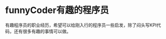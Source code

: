 # funnyCoder有趣的程序员
<script setup>
import { VPTeamMembers } from 'vitepress/theme'
import {biliSvg} from './.vitepress/util'

const members = [
  {
    avatar: 'https://avatars.githubusercontent.com/u/7312949?v=4',
    name: 'doodlewind-雪碧',
    title: '08.前端已死？不存在的-前端开源也能融资千万美元-doodlewind雪碧分享开源创业之旅',
    links: [
      {icon:{svg:biliSvg},link:"https://www.bilibili.com/video/BV1cs4y1h7as/"},
      { icon: 'github', link: 'https://github.com/doodlewind' },
      { icon: 'twitter', link: 'https://twitter.com/ewind1994' }
    ]
  },
  {
    avatar: 'https://avatars.githubusercontent.com/u/14146560?v=4',
    name: 'HcySunYang-霍春阳',
    title: '07.【Vuejs设计与实现作者】霍春阳访谈| 学历吃亏也能进大厂|搞开源的典范 | Vuejs成员|',
    links: [
      {icon:{svg:biliSvg},link:"https://www.bilibili.com/video/BV1c5411Q7mv/"},
      { icon: 'github', link: 'https://github.com/hcySunYang' },
      { icon: 'twitter', link: 'https://twitter.com/HcySunYang' }
    ]
  },
  {
    avatar: 'https://avatars.githubusercontent.com/u/26037703?v=4',
    name: '程序员鱼皮',
    title: '06.“听说你做的网站经常被攻击？”对线程序员鱼皮| 职业规划 | 知识星球 | 大学生学习建议',
    links: [
      {icon:{svg:biliSvg},link:"https://www.bilibili.com/video/BV1CY411n7yr/"},
      { icon: 'github', link: 'https://github.com/liyupi' },
      // { icon: 'twitter', link: 'https://twitter.com/HcySunYang' }
    ]
  },
  {
    avatar: 'https://avatars.githubusercontent.com/u/12064746?v=4',
    name: '阿崔cxr',
    title: '05.【拥抱开源】自由职业的大崔哥 | 从迷茫到快速成长',
    links: [
      {icon:{svg:biliSvg},link:"https://www.bilibili.com/video/BV19T4y1m7Yi/"},
      { icon: 'github', link: 'https://github.com/cuixiaorui' },
      // { icon: 'twitter', link: 'https://twitter.com/HcySunYang' }
    ]
  },
  {
    avatar: 'https://avatars.githubusercontent.com/u/11247099?v=4',
    name: 'Anthony Fu',
    title: '04.Vue和NuxtLabs核心成员Anthony Fu的开源人生',
    links: [
      {icon:{svg:biliSvg},link:"https://www.bilibili.com/video/BV1eS4y1S7zB/"},
      { icon: 'github', link: 'https://github.com/antfu' },
      { icon: 'twitter', link: 'https://twitter.com/antfu7' }
    ]
  },
    {
    avatar: 'https://avatars.githubusercontent.com/u/240147?v=4',
    name: '面向工资编程-Auxten',
    title: '03.我用比特币，在北京买了房子',
    links: [
      {icon:{svg:biliSvg},link:"https://www.bilibili.com/video/BV1Wb4y1Q7Kd/"},
      { icon: 'github', link: 'https://github.com/auxten' },
      // { icon: 'twitter', link: 'https://twitter.com/antfu7' }
    ]
  },
      {
    avatar: 'https://avatars.githubusercontent.com/u/726566?v=4',
    name: 'Winter',
    title: '02.程序员如何在职场上给自己找个导师实现加速成长',
    links: [
      {icon:{svg:biliSvg},link:"https://www.bilibili.com/video/BV18Z4y137jV/"},
      { icon: 'github', link: 'https://github.com/wintercn' },
      // { icon: 'twitter', link: 'https://twitter.com/antfu7' }
    ]
  },
        {
    avatar: 'https://avatars.githubusercontent.com/u/470058?v=4',
    name: '廖雪峰',
    title: '01.技术偶像廖雪峰成长分享',
    links: [
      {icon:{svg:biliSvg},link:"https://www.bilibili.com/video/BV12i4y1V78b/"},
      { icon: 'github', link: 'https://github.com/michaelliao' },
      // { icon: 'twitter', link: 'https://twitter.com/antfu7' }
    ]
  },
          {
    avatar: 'https://avatars.githubusercontent.com/u/1905176?v=4',
    name: '花果山大圣',
    title: '00.非科班前端老司机从2K到40K之路',
    links: [
      {icon:{svg:biliSvg},link:"https://www.bilibili.com/video/BV12i4y1V78b/"},
      { icon: 'github', link: 'https://github.com/shengxinjing' },
      { icon: 'twitter', link: 'https://twitter.com/shengxj1' }
    ]
  },
]

</script>

有趣程序员的职业经历，希望可以给刚入行的程序员一些启发，除了闷头写KPI代码，还有很多有趣的事情可以做。


<VPTeamMembers size="small" :members="members" />